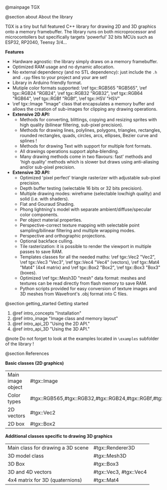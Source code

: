 @mainpage TGX

@section about About the library

TGX is a tiny but full featured C++ library for drawing 2D and 3D graphics onto a memory framebuffer.
The library runs on both microprocessor and microcontollers but specifically targets 'powerful' 32 bits MCUs such as ESP32, RP2040, Teensy 3/4...
 
**Features**

- Hardware agnostic: the library simply draws on a memory framebuffer.
- Optimized RAM usage and no dynamic allocation. 
- No external dependency (and no STL dependency): just include the `.h` and `.cpp` files to your project and your are set!
- Library in Arduino friendly format. 
- Mutiple color formats supported: \ref tgx::RGB565 "RGB565",  \ref tgx::RGB24 "RGB24", \ref tgx::RGB32 "RGB32", \ref tgx::RGB64 "RGB64", \ref tgx::RGBf "RGBf", \ref tgx::HSV "HSV"
- \ref tgx::Image "Image" class that encapsulates a memory buffer and allows the creation of sub-images for clipping any drawing operations.    
- **Extensive 2D API:** 
    - Methods for converting, blittings, copying and resizing sprites with high quality (bilinear filtering, sub-pixel precision). 
    - Methods for drawing lines, polylines, polygons, triangles, rectangles, rounded rectangles, quads, circles, arcs, ellipses, Bezier curve and splines ! 
    - Methods for drawing Text with support for multiple font formats.
    - All drawings operations support alpha-blending. 
    - Many drawing methods come in two flavours: fast' methods and 'high quality' methods which is slower but draws using anti-aliasing and/or sub-pixel precision.     
- **Extensive 3D API:**
    - Optimized 'pixel perfect' triangle rasterizer with adjustable sub-pixel precision. 
    - Depth buffer testing (selectable 16 bits or 32 bits precision).
    - Multiple drawing modes: wireframe (selectable low/high quality) and solid (i.e. with shaders). 
    - Flat and Gouraud Shading.
    - Phong lightning's model with separate ambient/diffuse/specular color components.
    - Per object material properties.
    - Perspective-correct texture mapping with selectable point sampling/bilinear filtering and multiple wrapping modes.
    - Perspective and orthographic projections.
    - Optional backface culling.
    - Tile rasterization: it is possible to render the viewport in multiple passes to save RAM. 
    - Templates classes for all the needed maths: \ref tgx::Vec2 "Vec2", \ref tgx::Vec3 "Vec3", \ref tgx::Vec4 "Vec4" (vectors), \ref tgx::Mat4 "Mat4" (4x4 matrix) and \ref tgx::Box2 "Box2", \ref tgx::Box3 "Box3" (boxes).
    - Optimized \ref tgx::Mesh3D "mesh" data format: meshes and textures can be read directly from flash memory to save RAM.
    - Python scripts provided for easy conversion of texture images and 3D meshes from Wavefront's .obj format into C files.
    
    
    
      
    
@section getting_started Getting started

1. @ref intro_concepts "Installation"
2. @ref intro_image "Image class and memory layout"
3. @ref intro_api_2D "Using the 2D API."
4. @ref intro_api_3D "Using the 3D API."



@note Do not forget to look at the examples located in `\examples` subfolder of the library !




@section References


**Basic classes (2D graphics)**

|                                   |                                                                       |
|-----------------------------------|-----------------------------------------------------------------------|
| Main image object                 | #tgx::Image                                                           |
| Color types                       | #tgx::RGB565,#tgx::RGB32,#tgx::RGB24,#tgx::RGBf,#tgx::RGB64,#tgx::HSV |
| 2D vectors                        | #tgx::Vec2                                                            |
| 2D box                            | #tgx::Box2                                                            |



**Additional classes specific to drawing 3D graphics**

|                                   |                            |
|-----------------------------------|----------------------------|
| Main class for drawing a 3D scene | #tgx::Renderer3D           |
| 3D model class                    | #tgx::Mesh3D               |
| 3D Box                            | #tgx::Box3                 |
| 3D and 4D vectors                 | #tgx::Vec3, #tgx::Vec4     |
| 4x4 matrix for 3D (quaternions)   | #tgx::Mat4                 |
